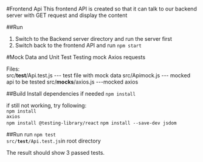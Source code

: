 #Frontend Api 
This frontend API is created so that it can talk to our backend server with GET request and display the content

##Run
1. Switch to the Backend server directory and run the server first
2. Switch back to the frontend API and run <code>npm start</code>



#Mock Data and Unit Test
Testing mock Axios requests

Files:<br>
src/__test__/Api.test.js --- test file with mock data
src/Apimock.js  --- mocked api to be tested
src/__mocks__/axios.js  ---mocked axios

##Build
Install dependencies if needed <code>npm install</code>

if still not working, try following:<br>
<code>npm install axios</code><br>
<code>npm install @testing-library/react</code>
<code>npm install --save-dev jsdom</code>


##Run
run <code>npm test src/__test__/Api.test.js</code>in root directory
<br>

The result should show 3 passed tests.
